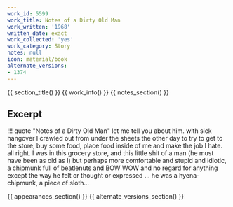 ```yaml
---
work_id: 5599
work_title: Notes of a Dirty Old Man
work_written: '1968'
written_date: exact
work_collected: 'yes'
work_category: Story
notes: null
icon: material/book
alternate_versions:
- 1374
---
```


{{ section_title() }}
{{ work_info() }}
{{ notes_section() }}
## Excerpt
!!! quote "Notes of a Dirty Old Man"
    let me tell you about him. with sick hangover I crawled out from under the sheets the other day to try to get to the store, buy some food, place food inside of me and make the job I hate. all right. I was in this grocery store, and this little shit of a man (he must have been as old as I) but perhaps more comfortable and stupid and idiotic, a chipmunk full of beatlenuts and BOW WOW and no regard for anything except the way he felt or thought or expressed ... he was a hyena-chipmunk, a piece of sloth...

{{ appearances_section() }}
{{ alternate_versions_section() }}